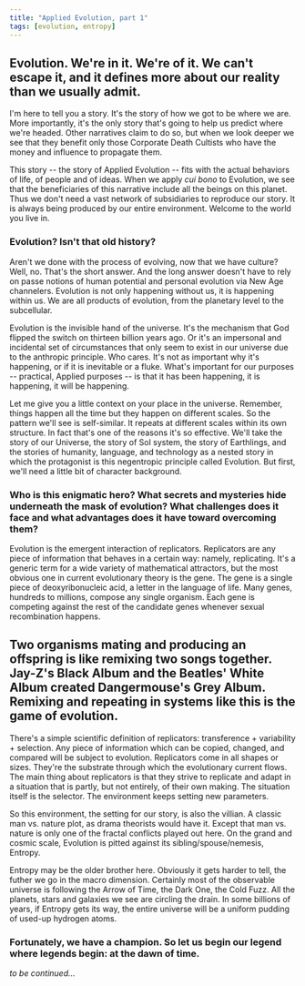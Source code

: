 ```yaml
---
title: "Applied Evolution, part 1"
tags: [evolution, entropy]
---
```



## Evolution. We're in it. We're of it. We can't escape it, and it defines more about our reality than we usually admit.

I'm here to tell you a story. It's the story of how we got to be where we are. More importantly, it's the only story that's going to help us predict where we're headed. Other narratives claim to do so, but when we look deeper we see that they benefit only those Corporate Death Cultists who have the money and influence to propagate them. 

This story -- the story of Applied Evolution -- fits with the actual behaviors of life, of people and of ideas. When we apply *cui bono* to  Evolution, we see that the beneficiaries of this narrative include all the beings on this planet. Thus we don't need a vast network of subsidiaries to reproduce our story. It is always being produced by our entire environment. Welcome to the world you live in.

### Evolution? Isn't that old history? 

Aren't we done with the process of evolving, now that we have culture? Well, no. That's the short answer. And the long answer doesn't have to rely on passe notions of human potential and personal evolution via New Age channelers. Evolution is not only happening without us, it is happening within us. We are all products of evolution, from the planetary level to the subcellular. 

Evolution is the invisible hand of the universe. It's the mechanism that God flipped the switch on thirteen billion years ago. Or it's an impersonal and incidental set of circumstances that only seem to exist  in our universe due to the anthropic principle. Who cares. It's not as important why it's happening, or if it is inevitable or a fluke. What's important for our purposes -- practical, Applied purposes -- is that it has been happening, it is happening, it will be happening. 

Let me give you a little context on your place in the universe. Remember, things happen all the time but they happen on different scales. So the pattern we'll see is self-similar. It repeats at different scales within its own structure. In fact that's one of the reasons it's so effective. We'll take the story of our Universe, the story of Sol system, the story of Earthlings, and the stories of humanity, language, and technology as a nested story in which the protagonist is this negentropic principle called Evolution. But first, we'll need a little bit of character background.

### Who is this enigmatic hero? What secrets and mysteries hide underneath the mask of evolution? What challenges does it face and what advantages does it have toward overcoming them?

Evolution is the emergent interaction of replicators. Replicators are any piece of information that behaves in a certain way: namely, replicating. It's a generic term for a wide variety of mathematical attractors, but the most obvious one in current evolutionary theory is the gene. The gene is a single piece of deoxyribonucleic acid, a letter in the language of life. Many genes, hundreds to millions, compose any single organism. Each gene is competing against the rest of the candidate genes whenever sexual recombination happens. 

## Two organisms mating and producing an offspring is like remixing two songs together. Jay-Z's Black Album and the Beatles' White Album created Dangermouse's Grey Album. Remixing and repeating in systems like this is the game of evolution. 

There's a simple scientific definition of replicators: transference + variability + selection. Any piece of information which can be copied, changed, and compared will be subject to evolution. Replicators come in all shapes or sizes. They're the substrate through which the evolutionary current flows. The main thing about replicators is that they strive to replicate and adapt in a situation that is partly, but not entirely, of their own making. The situation itself is the selector. The environment keeps setting new parameters.

So this environment, the setting for our story, is also the villian. A classic man vs. nature plot, as drama theorists would have it. Except that man vs. nature is only one of the fractal conflicts played out here. On the grand and cosmic scale, Evolution is pitted against its sibling/spouse/nemesis, Entropy. 

Entropy may be the older brother here. Obviously it gets harder to tell, the futher we go in the macro dimension. Certainly most of the observable universe is following the Arrow of Time, the Dark One, the Cold Fuzz. All the planets, stars and galaxies we see are circling the drain. In some billions of years, if Entropy gets its way, the entire universe will be a uniform pudding of used-up hydrogen atoms. 

### Fortunately, we have a champion. So let us begin our legend where legends begin: at the dawn of time.

*to be continued...*
